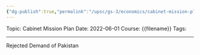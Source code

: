 ```yaml
---
{"dg-publish":true,"permalink":"/upsc/gs-3/economics/cabinet-mission-plan/","dgHomeLink":true,"dgPassFrontmatter":false}
---
```


Topic: Cabinet Mission Plan
Date: 2022-06-01
Course: {{filename}}
Tags: 

---



Rejected Demand of Pakistan 

